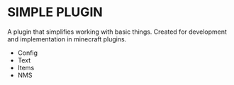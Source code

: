 # SIMPLE PLUGIN

A plugin that simplifies working with basic things. 
Created for development and implementation in minecraft plugins.
- Config
- Text
- Items
- NMS

